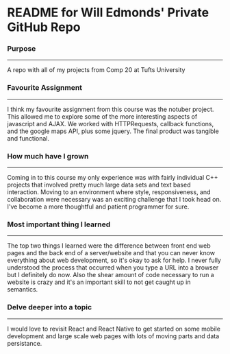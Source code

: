# README for Will Edmonds' Private GitHub Repo #

### Purpose
***
A repo with all of my projects from Comp 20 at Tufts University

### Favourite Assignment
***
I think my favourite assignment from this course was the notuber project. This allowed me to explore some of the more interesting aspects of javascript and AJAX. We worked with HTTPRequests, callback functions, and the google maps API, plus some jquery. The final product was tangible and functional.

### How much have I grown
***
Coming in to this course my only experience was with fairly individual C++ projects that involved pretty much large data sets and text based interaction. Moving to an environment where style, responsiveness, and collaboration were necessary was an exciting challenge that I took head on. I've become a more thoughtful and patient programmer for sure.

### Most important thing I learned
***
The top two things I learned were the difference between front end web pages and the back end of a server/website and that you can never know everything about web development, so it's okay to ask for help. I never fully understood the process that occurred when you type a URL into a browser but I definitely do now. Also the shear amount of code necessary to run a website is crazy and it's an important skill to not get caught up in semantics. 

### Delve deeper into a topic
***
I would love to revisit React and React Native to get started on some mobile development and large scale web pages with lots of moving parts and data persistance. 